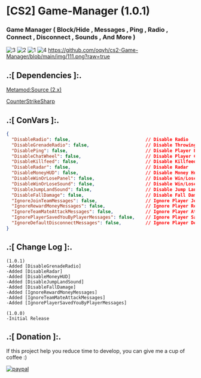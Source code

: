 # [CS2] Game-Manager (1.0.1)

### Game Manager ( Block/Hide , Messages , Ping , Radio , Connect , Disconnect , Sounds , And More )

![3](https://github.com/oqyh/cs2-Game-Manager/assets/48490385/76d08c47-d838-4867-8410-06b7c8249add)
![2](https://github.com/oqyh/cs2-Game-Manager/assets/48490385/1d2c9311-3092-4c49-8198-b37d3cb65890)
![1](https://github.com/oqyh/cs2-Game-Manager/assets/48490385/65c8b2d0-045a-46d2-b75a-a2c235fc6a26)
![4](https://github.com/oqyh/cs2-Game-Manager/assets/48490385/138b8ff5-df2e-4c3a-a85a-f8996aeda63b)
https://github.com/oqyh/cs2-Game-Manager/blob/main/img/111.png?raw=true


## .:[ Dependencies ]:.
[Metamod:Source (2.x)](https://www.sourcemm.net/downloads.php/?branch=master)

[CounterStrikeSharp](https://github.com/roflmuffin/CounterStrikeSharp/releases)

## .:[ ConVars ]:.
```json
{
  "DisableRadio": false,                            // Disable Radio
  "DisableGrenadeRadio": false,                     // Disable Throwing Grenade Radio
  "DisablePing": false,                             // Disable Player Ping
  "DisableChatWheel": false,                        // Disable Player ChatWheel
  "DisableKillfeed": false,                         // Disable Killfeed
  "DisableRadar": false,                            // Disable Radar
  "DisableMoneyHUD": false,                         // Disable Money Hud
  "DisableWinOrLosePanel": false,                   // Disable Win/Lose/DRAW Panel
  "DisableWinOrLoseSound": false,                   // Disable Win/Lose/DRAW Sound
  "DisableJumpLandSound": false,                    // Disable Jump Land Sound
  "DisableFallDamage": false,                       // Disable Fall Damage
  "IgnoreJoinTeamMessages": false,                  // Ignore Player Join Team Messages
  "IgnoreRewardMoneyMessages": false,               // Ignore Player Reward Money Messages
  "IgnoreTeamMateAttackMessages": false,            // Ignore Player Attack TeamMate Messages
  "IgnorePlayerSavedYouByPlayerMessages": false,    // Ignore Player Saved You By Player Messages
  "IgnoreDefaultDisconnectMessages": false,         // Ignore Player Default Disconnect Messages
}
```


## .:[ Change Log ]:.
```
(1.0.1)
-Added [DisableGrenadeRadio]
-Added [DisableRadar]
-Added [DisableMoneyHUD]
-Added [DisableJumpLandSound]
-Added [DisableFallDamage]
-Added [IgnoreRewardMoneyMessages]
-Added [IgnoreTeamMateAttackMessages]
-Added [IgnorePlayerSavedYouByPlayerMessages]

(1.0.0)
-Initial Release
```

## .:[ Donation ]:.

If this project help you reduce time to develop, you can give me a cup of coffee :)

[![paypal](https://www.paypalobjects.com/en_US/i/btn/btn_donateCC_LG.gif)](https://paypal.me/oQYh)
